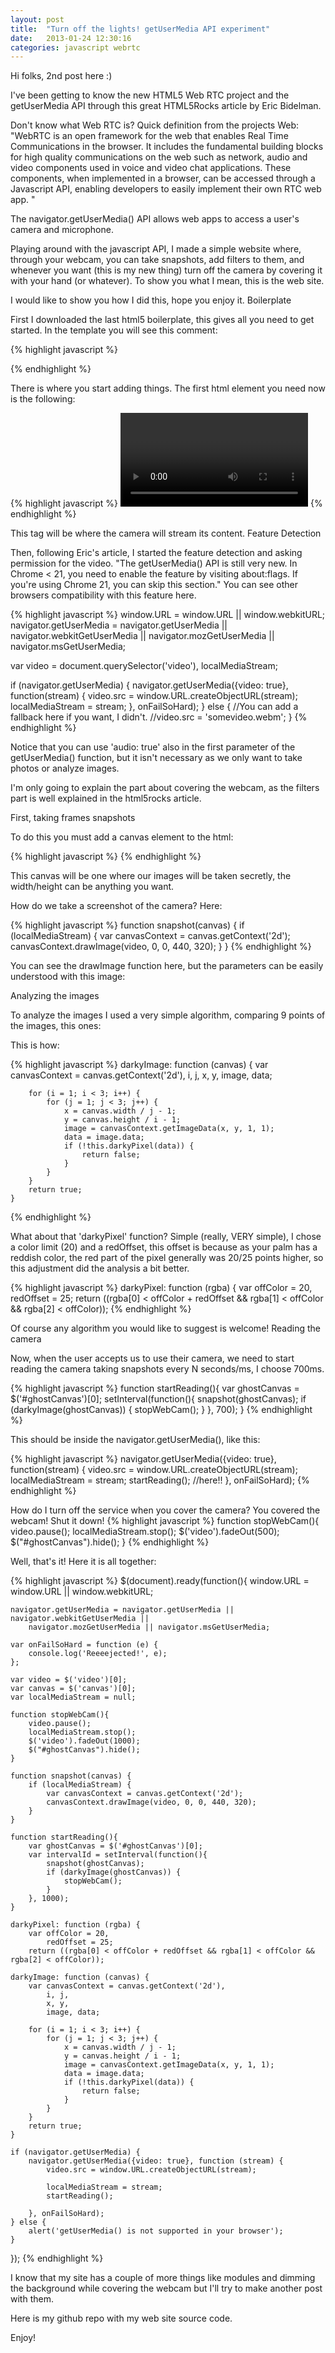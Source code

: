 ```yaml
---
layout: post
title:  "Turn off the lights! getUserMedia API experiment"
date:   2013-01-24 12:30:16
categories: javascript webrtc
---
```


Hi folks, 2nd post here :)

I've been getting to know the new HTML5 Web RTC project and the getUserMedia API through this great HTML5Rocks article by Eric Bidelman.

Don't know what Web RTC is? Quick definition from the projects Web:
"WebRTC is an open framework for the web that enables Real Time Communications in the browser. It includes the fundamental building blocks for high quality communications on the web such as network, audio and video components used in voice and video chat applications.
These components, when implemented in a browser, can be accessed through a Javascript API, enabling developers to easily implement their own RTC web app. "

The navigator.getUserMedia() API allows web apps to access a user's camera and microphone.

Playing around with the javascript API, I made a simple website where, through your webcam, you can take snapshots, add filters to them, and whenever you want (this is my new thing) turn off the camera by covering it with your hand (or whatever).
To show you what I mean, this is the web site.

I would like to show you how I did this, hope you enjoy it.
Boilerplate

First I downloaded the last html5 boilerplate, this gives all you need to get started.
In the template you will see this comment:

{% highlight javascript %}
<!-- Add your site or application content here -->
{% endhighlight %}

There is where you start adding things. The first html element you need now is the following:

{% highlight javascript %}
<video autoplay=""></video>
{% endhighlight %}

This tag will be where the camera will stream its content.
Feature Detection

Then, following Eric's article, I started the feature detection and asking permission for the video.
"The getUserMedia() API is still very new. In Chrome < 21, you need to enable the feature by visiting about:flags. If you're using Chrome 21, you can skip this section."
You can see other browsers compatibility with this feature here.

{% highlight javascript %}
window.URL = window.URL || window.webkitURL;
navigator.getUserMedia  = navigator.getUserMedia || navigator.webkitGetUserMedia ||
                          navigator.mozGetUserMedia || navigator.msGetUserMedia;

var video = document.querySelector('video'),
    localMediaStream;

if (navigator.getUserMedia) {
  navigator.getUserMedia({video: true}, function(stream) {
    video.src = window.URL.createObjectURL(stream);
    localMediaStream = stream;
  }, onFailSoHard);
} else {
  //You can add a fallback here if you want, I didn't.
  //video.src = 'somevideo.webm';
}
{% endhighlight %}

Notice that you can use 'audio: true' also in the first parameter of the getUserMedia() function, but it isn't necessary as we only want to take photos or analyze images.

I'm only going to explain the part about covering the webcam, as the filters part is well explained in the html5rocks article.

First, taking frames snapshots

To do this you must add a canvas element to the html:

{% highlight javascript %}
<canvas id="ghostCanvas" style="display:none" width="440" height="320"></canvas>
{% endhighlight %}

This canvas will be one where our images will be taken secretly, the width/height can be anything you want.

How do we take a screenshot of the camera? Here:

{% highlight javascript %}
function snapshot(canvas) {
    if (localMediaStream) {
        var canvasContext = canvas.getContext('2d');
        canvasContext.drawImage(video, 0, 0, 440, 320);
    }
}
{% endhighlight %}

You can see the drawImage function here, but the parameters can be easily understood with this image:


Analyzing the images

To analyze the images I used a very simple algorithm, comparing 9 points of the images, this ones:

This is how:

{% highlight javascript %}
    darkyImage: function (canvas) {
        var canvasContext = canvas.getContext('2d'),
            i, j,
            x, y,
            image, data;

        for (i = 1; i < 3; i++) {
            for (j = 1; j < 3; j++) {
                x = canvas.width / j - 1;
                y = canvas.height / i - 1;
                image = canvasContext.getImageData(x, y, 1, 1);
                data = image.data;
                if (!this.darkyPixel(data)) {
                    return false;
                }
            }
        }
        return true;
    }
{% endhighlight %}

What about that 'darkyPixel' function? Simple (really, VERY simple), I chose a color limit (20) and a redOffset, this offset is because as your palm has a reddish color, the red part of the pixel generally was 20/25 points higher, so this adjustment did the analysis a bit better.

{% highlight javascript %}
darkyPixel: function (rgba) {
        var offColor = 20,
            redOffset = 25;
        return ((rgba[0] < offColor + redOffset && rgba[1] < offColor && rgba[2] < offColor));
{% endhighlight %}

Of course any algorithm you would like to suggest is welcome!
Reading the camera

Now, when the user accepts us to use their camera, we need to start reading the camera taking snapshots every N seconds/ms, I choose 700ms.

{% highlight javascript %}
function startReading(){
        var ghostCanvas = $('#ghostCanvas')[0];
        setInterval(function(){
            snapshot(ghostCanvas);
            if (darkyImage(ghostCanvas)) {
                stopWebCam();
            }
        }, 700);
    }
{% endhighlight %}

This should be inside the navigator.getUserMedia(), like this:

{% highlight javascript %}
 navigator.getUserMedia({video: true}, function(stream) {
    video.src = window.URL.createObjectURL(stream);
    localMediaStream = stream;
    startReading(); //here!!
  }, onFailSoHard);
{% endhighlight %}

How do I turn off the service when you cover the camera?
You covered the webcam! Shut it down!
{% highlight javascript %}
    function stopWebCam(){
        video.pause();
        localMediaStream.stop();
        $('video').fadeOut(500);
        $("#ghostCanvas").hide();
    }
{% endhighlight %}

Well, that's it!
Here it is all together:

{% highlight javascript %}
$(document).ready(function(){
    window.URL = window.URL || window.webkitURL;

    navigator.getUserMedia = navigator.getUserMedia || navigator.webkitGetUserMedia ||
        navigator.mozGetUserMedia || navigator.msGetUserMedia;

    var onFailSoHard = function (e) {
        console.log('Reeeejected!', e);
    };

    var video = $('video')[0];
    var canvas = $('canvas')[0];
    var localMediaStream = null;

    function stopWebCam(){
        video.pause();
        localMediaStream.stop();
        $('video').fadeOut(1000);
        $("#ghostCanvas").hide();
    }

    function snapshot(canvas) {
        if (localMediaStream) {
            var canvasContext = canvas.getContext('2d');
            canvasContext.drawImage(video, 0, 0, 440, 320);
        }
    }

    function startReading(){
        var ghostCanvas = $('#ghostCanvas')[0];
        var intervalId = setInterval(function(){
            snapshot(ghostCanvas);
            if (darkyImage(ghostCanvas)) {
                stopWebCam();
            }
        }, 1000);
    }

    darkyPixel: function (rgba) {
        var offColor = 20,
            redOffset = 25;
        return ((rgba[0] < offColor + redOffset && rgba[1] < offColor && rgba[2] < offColor));

    darkyImage: function (canvas) {
        var canvasContext = canvas.getContext('2d'),
            i, j,
            x, y,
            image, data;

        for (i = 1; i < 3; i++) {
            for (j = 1; j < 3; j++) {
                x = canvas.width / j - 1;
                y = canvas.height / i - 1;
                image = canvasContext.getImageData(x, y, 1, 1);
                data = image.data;
                if (!this.darkyPixel(data)) {
                    return false;
                }
            }
        }
        return true;
    }

    if (navigator.getUserMedia) {
        navigator.getUserMedia({video: true}, function (stream) {
            video.src = window.URL.createObjectURL(stream);

            localMediaStream = stream;
            startReading();

        }, onFailSoHard);
    } else {
        alert('getUserMedia() is not supported in your browser');
    }
});
{% endhighlight %}

I know that my site has a couple of more things like modules and dimming the background while covering the webcam but I'll try to make another post with them.

Here is my github repo with my web site source code.

Enjoy!